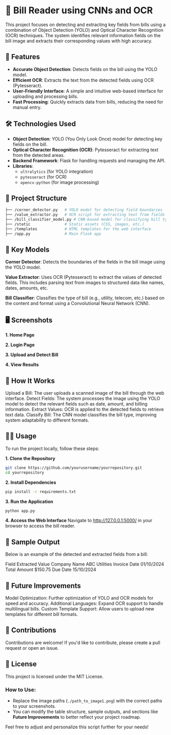 # 🧾 Bill Reader using CNNs and OCR

This project focuses on detecting and extracting key fields from bills using a combination of Object Detection (YOLO) and Optical Character Recognition (OCR) techniques. The system identifies relevant information fields on the bill image and extracts their corresponding values with high accuracy.

## 🚀 Features

- **Accurate Object Detection**: Detects fields on the bill using the YOLO model.
- **Efficient OCR**: Extracts the text from the detected fields using OCR (Pytesseract).
- **User-Friendly Interface**: A simple and intuitive web-based interface for uploading and processing bills.
- **Fast Processing**: Quickly extracts data from bills, reducing the need for manual entry.

## 🛠️ Technologies Used

- **Object Detection**: YOLO (You Only Look Once) model for detecting key fields on the bill.
- **Optical Character Recognition (OCR)**: Pytesseract for extracting text from the detected areas.
- **Backend Framework**: Flask for handling requests and managing the API.
- **Libraries**: 
  - `ultralytics` (for YOLO integration)
  - `pytesseract` (for OCR)
  - `opencv-python` (for image processing)

## 📁 Project Structure

```bash
├── /corner_detector.py   # YOLO model for detecting field boundaries
├── /value_extractor.py   # OCR script for extracting text from fields
├── /bill_classifier_model.py # CNN-based model for classifying bill types
├── /static               # Static assets (CSS, images, etc.)
├── /templates            # HTML templates for the web interface
├── /app.py               # Main Flask app
```

## 🌟 Key Models
**Corner Detector**:
Detects the boundaries of the fields in the bill image using the YOLO model.

**Value Extractor**:
Uses OCR (Pytesseract) to extract the values of detected fields. This includes parsing text from images to structured data like names, dates, amounts, etc.

**Bill Classifier**:
Classifies the type of bill (e.g., utility, telecom, etc.) based on the content and format using a Convolutional Neural Network (CNN).

## 🖥️ Screenshots
**1. Home Page**

**2. Login Page**

**3. Upload and Detect Bill**

**4. View Results**

## 📖 How It Works
Upload a Bill: The user uploads a scanned image of the bill through the web interface.
Detect Fields: The system processes the image using the YOLO model to detect the relevant fields such as date, amount, and billing information.
Extract Values: OCR is applied to the detected fields to retrieve text data.
Classify Bill: The CNN model classifies the bill type, improving system adaptability to different formats.

## 🧑‍💻 Usage
To run the project locally, follow these steps:

**1. Clone the Repository**
```bash
git clone https://github.com/yourusername/yourrepository.git
cd yourrepository
```
**2. Install Dependencies**
```bash
pip install -r requirements.txt
```
**3. Run the Application**
```bash
python app.py
```
**4. Access the Web Interface**
Navigate to http://127.0.0.1:5000/ in your browser to access the bill reader.

## 📜 Sample Output
Below is an example of the detected and extracted fields from a bill:

Field	Extracted Value
Company Name	ABC Utilities
Invoice Date	01/10/2024
Total Amount	$150.75
Due Date	15/10/2024
## 🚧 Future Improvements
Model Optimization: Further optimization of YOLO and OCR models for speed and accuracy.
Additional Languages: Expand OCR support to handle multilingual bills.
Custom Template Support: Allow users to upload new templates for different bill formats.
## 🤝 Contributions
Contributions are welcome! If you'd like to contribute, please create a pull request or open an issue.

## 📄 License
This project is licensed under the MIT License.

### How to Use:

- Replace the image paths (`./path_to_image1.png`) with the correct paths to your screenshots.
- You can modify the table structure, sample outputs, and sections like **Future Improvements** to better reflect your project roadmap.

Feel free to adjust and personalize this script further for your needs!
